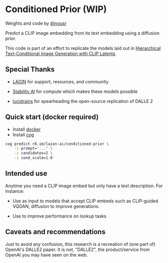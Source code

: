 # Conditioned Prior (WIP)

Weights and code by [@nousr](https://twitter.com/nousr_)

Predict a CLIP image embedding from its text embedding using a diffusion prior.

This code is part of an effort to replicate the models laid out in [Hierarchical Text-Conditional Image Generation with CLIP Latents](https://arxiv.org/abs/2204.06125).

## Special Thanks

* [LAION](https://discord.gg/uPMftTmrvS) for support, resources, and community

* [Stability AI](https://stability.ai/) for compute which makes these models possible

* [lucidrains](https://github.com/lucidrains) for spearheading the open-source replication of DALLE 2

## Quick start (docker required)

* Install [docker](https://docs.docker.com/get-docker/)
* Install [cog](https://github.com/replicate/cog/)

```sh
cog predict r8.im/laion-ai/conditioned-prior \
    -i prompt="..." \
    -i candidates=2 \
    -i cond_scale=1.0
```

## Intended use

Anytime you need a CLIP image embed but only have a text description. For instance:

* Use as input to models that accept CLIP embeds such as CLIP-guided VQGAN, diffusion to improve generations.

* Use to improve performance on lookup tasks

## Caveats and recommendations

Just to avoid any confusion, this research is a recreation of (one part of) OpenAI's DALLE2 paper. It is _not_, "DALLE2", the product/service from OpenAI you may have seen on the web.
